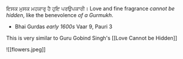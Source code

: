 ਇਸਕ ਮੁਸਕ ਮਹਕਾਰੁ ਹੈ ਹੁਇ ਪਰਉਪਕਾਰੀ। 
Love and fine fragrance *cannot be hidden*, like the benevolence *of a Gurmukh*. 

- Bhai Gurdas *early 1600s* Vaar 9, Pauri 3

This is very similar to Guru Gobind Singh's [[Love Cannot be Hidden]]

![[flowers.jpeg]]


